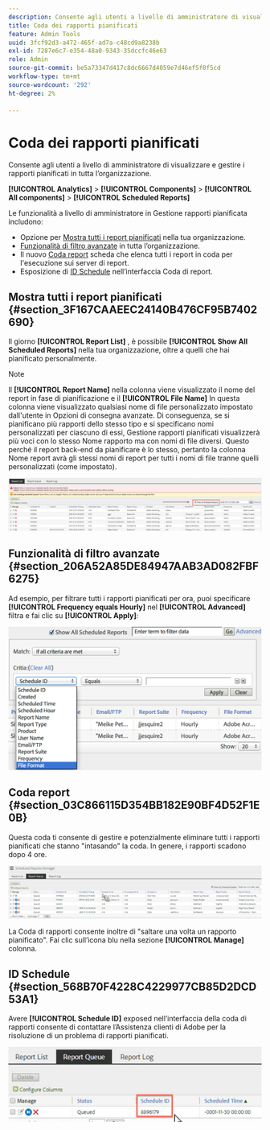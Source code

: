 ```yaml
---
description: Consente agli utenti a livello di amministratore di visualizzare e gestire i rapporti pianificati in tutta l’organizzazione.
title: Coda dei rapporti pianificati
feature: Admin Tools
uuid: 3fcf92d3-a472-465f-ad7a-c48cd9a8238b
exl-id: 7287e6c7-e354-48a0-9343-35dccfc46e63
role: Admin
source-git-commit: be5a73347d417c8dc6667d4059e7d46ef5f0f5cd
workflow-type: tm+mt
source-wordcount: '292'
ht-degree: 2%

---
```


# Coda dei rapporti pianificati

Consente agli utenti a livello di amministratore di visualizzare e gestire i rapporti pianificati in tutta l’organizzazione.

**[!UICONTROL Analytics]** > **[!UICONTROL Components]** > **[!UICONTROL All components]** > **[!UICONTROL Scheduled Reports]**

Le funzionalità a livello di amministratore in Gestione rapporti pianificata includono:

* Opzione per [Mostra tutti i report pianificati](/help/components/scheduled-reports-admin.md#section_3F167CAAEEC24140B476CF95B7402690) nella tua organizzazione.
* [Funzionalità di filtro avanzate](/help/components/scheduled-reports-admin.md#section_206A52A85DE84947AAB3AD082FBF6275) in tutta l’organizzazione.
* Il nuovo [Coda report](/help/components/scheduled-reports-admin.md#section_03C866115D354BB182E90BF4D52F1E0B) scheda che elenca tutti i report in coda per l&#39;esecuzione sui server di report.
* Esposizione di [ID Schedule](/help/components/scheduled-reports-admin.md#section_568B70F4228C4229977CB85D2DCD53A1) nell’interfaccia Coda di report.

## Mostra tutti i report pianificati {#section_3F167CAAEEC24140B476CF95B7402690}

Il giorno **[!UICONTROL Report List]** , è possibile **[!UICONTROL Show All Scheduled Reports]** nella tua organizzazione, oltre a quelli che hai pianificato personalmente.

>[!NOTE]
>
>Il **[!UICONTROL Report Name]** nella colonna viene visualizzato il nome del report in fase di pianificazione e il **[!UICONTROL File Name]** In questa colonna viene visualizzato qualsiasi nome di file personalizzato impostato dall&#39;utente in Opzioni di consegna avanzate. Di conseguenza, se si pianificano più rapporti dello stesso tipo e si specificano nomi personalizzati per ciascuno di essi, Gestione rapporti pianificati visualizzerà più voci con lo stesso Nome rapporto ma con nomi di file diversi. Questo perché il report back-end da pianificare è lo stesso, pertanto la colonna Nome report avrà gli stessi nomi di report per tutti i nomi di file tranne quelli personalizzati (come impostato).

![](assets/show_all_scheduled_reports.png)

## Funzionalità di filtro avanzate {#section_206A52A85DE84947AAB3AD082FBF6275}

Ad esempio, per filtrare tutti i rapporti pianificati per ora, puoi specificare **[!UICONTROL Frequency equals Hourly]** nel **[!UICONTROL Advanced]** filtra e fai clic su **[!UICONTROL Apply]**:

![](assets/advanced_filtering_schedl_reports.png)

## Coda report {#section_03C866115D354BB182E90BF4D52F1E0B}

Questa coda ti consente di gestire e potenzialmente eliminare tutti i rapporti pianificati che stanno &quot;intasando&quot; la coda. In genere, i rapporti scadono dopo 4 ore.

![](assets/scheduled_reports_2.png)

La Coda di rapporti consente inoltre di &quot;saltare una volta un rapporto pianificato&quot;. Fai clic sull’icona blu nella sezione **[!UICONTROL Manage]** colonna.

## ID Schedule {#section_568B70F4228C4229977CB85D2DCD53A1}

Avere **[!UICONTROL Schedule ID]** exposed nell’interfaccia della coda di rapporti consente di contattare l’Assistenza clienti di Adobe per la risoluzione di un problema di rapporti pianificati.

![](assets/schedule_id.png)

